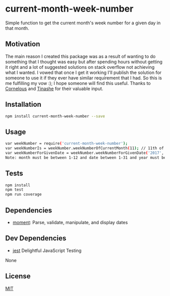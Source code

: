 # current-month-week-number 

Simple function to get the current month's week number for a given day in that month.

## Motivation

The main reason I created this package was as a result of wanting to do something that I thought was easy but after spending hours without getting it right and a lot of suggested solutions on stack overflow not achieving what I wanted. 
I vowed that once I get it working I'll publish the solution for someone to use it if they ever have similar requirement that I had. So this is me fulfilling my vow :); I hope someone will find this useful. Thanks to [Cornelous](https://github.com/cornelous) and [Tinashe](https://github.com/cylon85) for their valuable input.


## Installation

```sh
npm install current-month-week-number --save
```
## Usage

```sh
var weekNumber = require('current-month-week-number');
var weekNumberIs = weekNumber.weekNumberOfCurrentMonth(11); // 11th of the current month
var weekNumberForGivenDate = weekNumber.weekNumberForGivenDate('2017', '1', '17');// i.e January 17th 2017
Note: month must be between 1-12 and date between 1-31 and year must be full year including century like 2010 or 1999
```

## Tests

```sh
npm install
npm test
npm run coverage
```

## Dependencies

- [moment](https://github.com/moment/moment): Parse, validate, manipulate, and display dates

## Dev Dependencies
- [jest](http://facebook.github.io/jest/) Delightful JavaScript Testing

None

## License

[MIT](http://vjpr.mit-license.org)
